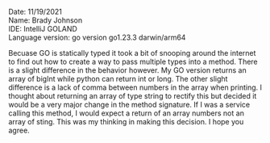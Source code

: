 Date: 11/19/2021 <br />
Name: Brady Johnson <br />
IDE: IntelliJ GOLAND <br />
Language version: go version go1.23.3 darwin/arm64 <br />

Becuase GO is statically typed it took a bit of snooping around the internet to find out how
to create a way to pass multiple types into a method. There is a slight difference in the behavior 
however. My GO version returns an array of bigInt while python can return int or long. The other
slight difference is a lack of comma between numbers in the array when printing. I thought about 
returning an array of type string to rectify this but decided it would be a very major change in the 
method signature. If I was a service calling this method, I would expect a return of an array numbers
not an array of sting. This was my thinking in making this decision. I hope you agree.  
